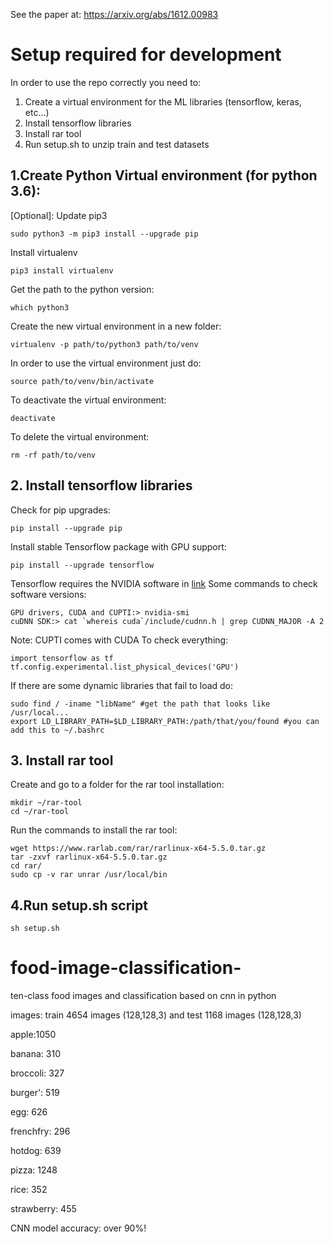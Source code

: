 See the paper at: https://arxiv.org/abs/1612.00983

# Setup required for development
In order to use the repo correctly you need to:
1. Create a virtual environment for the ML libraries (tensorflow, keras, etc...)
2. Install tensorflow libraries 
3. Install rar tool
4. Run setup.sh to unzip train and test datasets

## 1.Create Python Virtual environment (for python 3.6):
[Optional]: Update pip3
```
sudo python3 -m pip3 install --upgrade pip
```
Install virtualenv
```
pip3 install virtualenv
```
Get the path to the python version:
```
which python3
```
Create the new virtual environment in a new folder:
```
virtualenv -p path/to/python3 path/to/venv
```
In order to use the virtual environment just do:
```
source path/to/venv/bin/activate
```
To deactivate the virtual environment:
```
deactivate
```
To delete the virtual environment:
```
rm -rf path/to/venv
```


## 2. Install tensorflow libraries
Check for pip upgrades:
```
pip install --upgrade pip
```
Install stable Tensorflow package with GPU support:
```
pip install --upgrade tensorflow
```
Tensorflow requires the NVIDIA software in [link](https://www.tensorflow.org/install/gpu#software_requirements)
Some commands to check software versions:
```
GPU drivers, CUDA and CUPTI:> nvidia-smi
cuDNN SDK:> cat `whereis cuda`/include/cudnn.h | grep CUDNN_MAJOR -A 2
```
Note: CUPTI comes with CUDA
To check everything:
```
import tensorflow as tf
tf.config.experimental.list_physical_devices('GPU')
```
If there are some dynamic libraries that fail to load do:
```
sudo find / -iname "libName" #get the path that looks like /usr/local...
export LD_LIBRARY_PATH=$LD_LIBRARY_PATH:/path/that/you/found #you can add this to ~/.bashrc
```


## 3. Install rar tool
Create and go to a folder for the rar tool installation:
```
mkdir ~/rar-tool
cd ~/rar-tool
```
Run the commands to install the rar tool:
```
wget https://www.rarlab.com/rar/rarlinux-x64-5.5.0.tar.gz
tar -zxvf rarlinux-x64-5.5.0.tar.gz
cd rar/
sudo cp -v rar unrar /usr/local/bin
```
## 4.Run setup.sh script
```
sh setup.sh
```


# food-image-classification-
ten-class food images and classification based on cnn in python



images: train 4654 images (128,128,3) and test 1168 images (128,128,3)

apple:1050 

banana: 310

broccoli: 327

burger': 519

egg: 626

frenchfry: 296

hotdog: 639

pizza: 1248

rice: 352

strawberry: 455






CNN model accuracy: over 90%!
